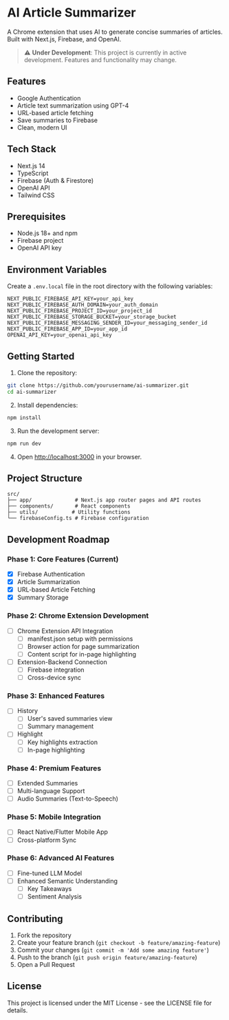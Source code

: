 # AI Article Summarizer

A Chrome extension that uses AI to generate concise summaries of articles. Built with Next.js, Firebase, and OpenAI.

> ⚠️ **Under Development**: This project is currently in active development. Features and functionality may change.

## Features

- Google Authentication
- Article text summarization using GPT-4
- URL-based article fetching
- Save summaries to Firebase
- Clean, modern UI

## Tech Stack

- Next.js 14
- TypeScript
- Firebase (Auth & Firestore)
- OpenAI API
- Tailwind CSS

## Prerequisites

- Node.js 18+ and npm
- Firebase project
- OpenAI API key

## Environment Variables

Create a `.env.local` file in the root directory with the following variables:

```env
NEXT_PUBLIC_FIREBASE_API_KEY=your_api_key
NEXT_PUBLIC_FIREBASE_AUTH_DOMAIN=your_auth_domain
NEXT_PUBLIC_FIREBASE_PROJECT_ID=your_project_id
NEXT_PUBLIC_FIREBASE_STORAGE_BUCKET=your_storage_bucket
NEXT_PUBLIC_FIREBASE_MESSAGING_SENDER_ID=your_messaging_sender_id
NEXT_PUBLIC_FIREBASE_APP_ID=your_app_id
OPENAI_API_KEY=your_openai_api_key
```

## Getting Started

1. Clone the repository:
```bash
git clone https://github.com/yourusername/ai-summarizer.git
cd ai-summarizer
```

2. Install dependencies:
```bash
npm install
```

3. Run the development server:
```bash
npm run dev
```

4. Open [http://localhost:3000](http://localhost:3000) in your browser.

## Project Structure

```
src/
├── app/              # Next.js app router pages and API routes
├── components/       # React components
├── utils/           # Utility functions
└── firebaseConfig.ts # Firebase configuration
```

## Development Roadmap

### Phase 1: Core Features (Current)
- [x] Firebase Authentication
- [x] Article Summarization
- [x] URL-based Article Fetching
- [x] Summary Storage

### Phase 2: Chrome Extension Development
- [ ] Chrome Extension API Integration
  - [ ] manifest.json setup with permissions
  - [ ] Browser action for page summarization
  - [ ] Content script for in-page highlighting
- [ ] Extension-Backend Connection
  - [ ] Firebase integration
  - [ ] Cross-device sync

### Phase 3: Enhanced Features
- [ ] History
  - [ ] User's saved summaries view
  - [ ] Summary management
- [ ] Highlight
  - [ ] Key highlights extraction
  - [ ] In-page highlighting

### Phase 4: Premium Features
- [ ] Extended Summaries
- [ ] Multi-language Support
- [ ] Audio Summaries (Text-to-Speech)

### Phase 5: Mobile Integration
- [ ] React Native/Flutter Mobile App
- [ ] Cross-platform Sync

### Phase 6: Advanced AI Features
- [ ] Fine-tuned LLM Model
- [ ] Enhanced Semantic Understanding
  - [ ] Key Takeaways
  - [ ] Sentiment Analysis

## Contributing

1. Fork the repository
2. Create your feature branch (`git checkout -b feature/amazing-feature`)
3. Commit your changes (`git commit -m 'Add some amazing feature'`)
4. Push to the branch (`git push origin feature/amazing-feature`)
5. Open a Pull Request

## License

This project is licensed under the MIT License - see the LICENSE file for details.
